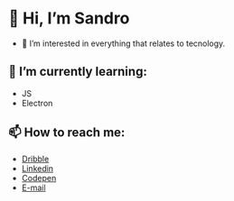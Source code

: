 # 👋 Hi, I’m Sandro

- 👀 I’m interested in everything that relates to tecnology.

## 🌱 I’m currently learning:
- JS
- Electron

## 📫 How to reach me:

- [Dribble](https://dribbble.com/reub)
- [Linkedin](https://www.linkedin.com/in/sandro-santos-345b5b204)
- [Codepen](https://codepen.io/rebub)
- [E-mail](mailto:rebub@vivaldi.net)
